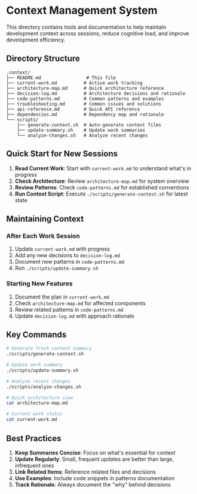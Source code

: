 # Context Management System

This directory contains tools and documentation to help maintain development context across sessions, reduce cognitive load, and improve development efficiency.

## Directory Structure

```
.context/
├── README.md                 # This file
├── current-work.md          # Active work tracking
├── architecture-map.md      # Quick architecture reference
├── decision-log.md          # Architecture decisions and rationale
├── code-patterns.md         # Common patterns and examples
├── troubleshooting.md       # Common issues and solutions
├── api-reference.md         # Quick API reference
├── dependencies.md          # Dependency map and rationale
└── scripts/
    ├── generate-context.sh  # Auto-generate context files
    ├── update-summary.sh    # Update work summaries
    └── analyze-changes.sh   # Analyze recent changes
```

## Quick Start for New Sessions

1. **Read Current Work**: Start with `current-work.md` to understand what's in progress
2. **Check Architecture**: Review `architecture-map.md` for system overview
3. **Review Patterns**: Check `code-patterns.md` for established conventions
4. **Run Context Script**: Execute `./scripts/generate-context.sh` for latest state

## Maintaining Context

### After Each Work Session
1. Update `current-work.md` with progress
2. Add any new decisions to `decision-log.md`
3. Document new patterns in `code-patterns.md`
4. Run `./scripts/update-summary.sh`

### Starting New Features
1. Document the plan in `current-work.md`
2. Check `architecture-map.md` for affected components
3. Review related patterns in `code-patterns.md`
4. Update `decision-log.md` with approach rationale

## Key Commands

```bash
# Generate fresh context summary
./scripts/generate-context.sh

# Update work summary
./scripts/update-summary.sh

# Analyze recent changes
./scripts/analyze-changes.sh

# Quick architecture view
cat architecture-map.md

# Current work status
cat current-work.md
```

## Best Practices

1. **Keep Summaries Concise**: Focus on what's essential for context
2. **Update Regularly**: Small, frequent updates are better than large, infrequent ones
3. **Link Related Items**: Reference related files and decisions
4. **Use Examples**: Include code snippets in patterns documentation
5. **Track Rationale**: Always document the "why" behind decisions 